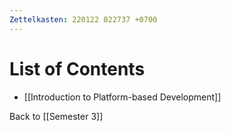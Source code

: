 ```yaml
---
Zettelkasten: 220122 022737 +0700
---
```

# List of Contents
* [[Introduction to Platform-based Development]]

Back to [[Semester 3]]